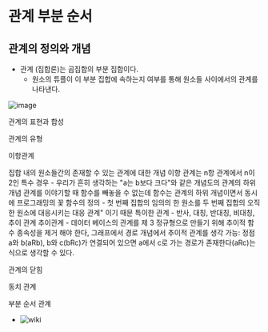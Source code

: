 # 관계 부분 순서

## 관계의 정의와 개념
- 관계 (집합론)는 곱집합의 부분 집합이다.
    - 원소의 튜플이 이 부분 집합에 속하는지 여부를 통해 원소들 사이에서의 관계를 나타낸다.

![image](https://wikimedia.org/api/rest_v1/media/math/render/svg/ed81fbcda3c7abbcb4a536231601286b2c54e3f2)




관계의 표현과 합성





관계의 유형

이항관계

집합 내의 원소들간의 존재할 수 있는 관계에 대한 개념
이항 관계는 n항 관계에서 n이 2인 특수 경우 - 우리가 흔히 생각하는 "a는 b보다 크다"와 같은 개념도의 관계의 하위 개념
관계를 이야기할 때 함수를 빼놓을 수 없는데 함수는 관계의 하위 개념이면서 동시에 프로그래밍의 꽃
함수의 정의 - 첫 번째 집합의 임의의 한 원소를 두 번째 집합의 오직 한 원소에 대응시키는 대응 관계" 이기 때문
특이한 관계 - 반사, 대칭, 반대칭, 비대칭, 추이 관계
추이관계 - 데이터 베이스의 관계를 제 3 정규형으로 만들기 위해 추이적 함수 종속성을 제거 해야 한다, 그래프에서 경로 개념에서 추이적 관계를 생각 가능: 정점 a와 b(aRb), b와 c(bRc)가 연결되어 있으면 a에서 c로 가는 경로가 존재한다(aRc)는 식으로 생각할 수 있다.



관계의 닫힘





동치 관계


부분 순서 관계



- ![wiki](https://ko.wikipedia.org/wiki/%EA%B4%80%EA%B3%84_(%EC%88%98%ED%95%99))